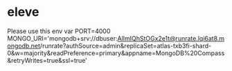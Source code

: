 # eleve

Please use this env var 
PORT=4000
MONGO_URI='mongodb+srv://dbuser:AlImIQhStOGx2e1t@runrate.lqi6at8.mongodb.net/runrate?authSource=admin&replicaSet=atlas-txb3fi-shard-0&w=majority&readPreference=primary&appname=MongoDB%20Compass&retryWrites=true&ssl=true'
